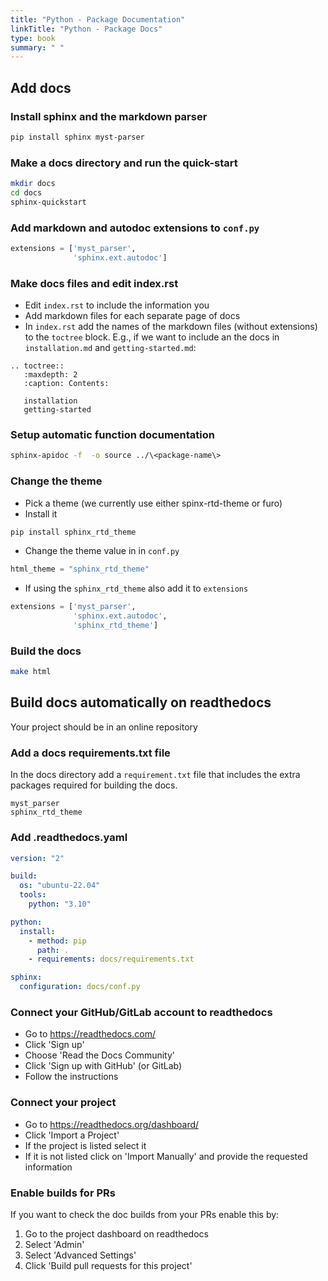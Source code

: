 ```yaml
---
title: "Python - Package Documentation"
linkTitle: "Python - Package Docs"
type: book
summary: " "
---
```


## Add docs

### Install sphinx and the markdown parser

```sh
pip install sphinx myst-parser 
```

### Make a docs directory and run the quick-start

```sh
mkdir docs
cd docs
sphinx-quickstart
```

### Add markdown and autodoc extensions to `conf.py`

```python
extensions = ['myst_parser',
              'sphinx.ext.autodoc']
```

### Make docs files and edit index.rst

* Edit `index.rst` to include the information you
* Add markdown files for each separate page of docs
* In `index.rst` add the names of the markdown files (without extensions) to the `toctree` block. E.g., if we want to include an the docs in `installation.md` and `getting-started.md`:

```
.. toctree::
   :maxdepth: 2
   :caption: Contents:

   installation
   getting-started
```

### Setup automatic function documentation

```sh
sphinx-apidoc -f  -o source ../\<package-name\>
```

### Change the theme

* Pick a theme (we currently use either spinx-rtd-theme or furo)
* Install it

```sh
pip install sphinx_rtd_theme
```

* Change the theme value in in `conf.py`

```python
html_theme = "sphinx_rtd_theme"
```

* If using the `sphinx_rtd_theme` also add it to `extensions`

```python
extensions = ['myst_parser',
              'sphinx.ext.autodoc',
              'sphinx_rtd_theme']
```

### Build the docs

```sh
make html
```

## Build docs automatically on readthedocs

Your project should be in an online repository

### Add a docs requirements.txt file

In the docs directory add a `requirement.txt` file that includes the extra packages required for building the docs.

```
myst_parser
sphinx_rtd_theme
```

### Add .readthedocs.yaml

```yaml
version: "2"

build:
  os: "ubuntu-22.04"
  tools:
    python: "3.10"

python:
  install:
    - method: pip
      path: .
    - requirements: docs/requirements.txt

sphinx:
  configuration: docs/conf.py
```

### Connect your GitHub/GitLab account to readthedocs

* Go to <https://readthedocs.com/>
* Click 'Sign up'
* Choose 'Read the Docs Community'
* Click 'Sign up with GitHub' (or GitLab)
* Follow the instructions

### Connect your project

* Go to <https://readthedocs.org/dashboard/>
* Click 'Import a Project'
* If the project is listed select it
* If it is not listed click on 'Import Manually' and provide the requested information

### Enable builds for PRs

If you want to check the doc builds from your PRs enable this by:

1. Go to the project dashboard on readthedocs
2. Select 'Admin'
3. Select 'Advanced Settings'
4. Click 'Build pull requests for this project'
